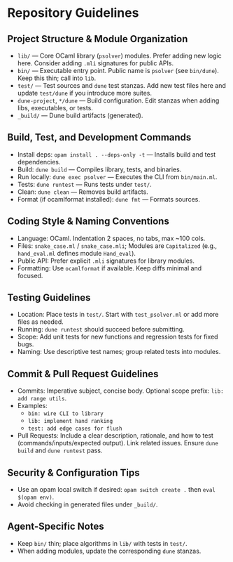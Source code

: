 # Repository Guidelines

## Project Structure & Module Organization
- `lib/` — Core OCaml library (`psolver`) modules. Prefer adding new logic here. Consider adding `.mli` signatures for public APIs.
- `bin/` — Executable entry point. Public name is `psolver` (see `bin/dune`). Keep this thin; call into `lib`.
- `test/` — Test sources and `dune` test stanzas. Add new test files here and update `test/dune` if you introduce more suites.
- `dune-project`, `*/dune` — Build configuration. Edit stanzas when adding libs, executables, or tests.
- `_build/` — Dune build artifacts (generated).

## Build, Test, and Development Commands
- Install deps: `opam install . --deps-only -t` — Installs build and test dependencies.
- Build: `dune build` — Compiles library, tests, and binaries.
- Run locally: `dune exec psolver` — Executes the CLI from `bin/main.ml`.
- Tests: `dune runtest` — Runs tests under `test/`.
- Clean: `dune clean` — Removes build artifacts.
- Format (if ocamlformat installed): `dune fmt` — Formats sources.

## Coding Style & Naming Conventions
- Language: OCaml. Indentation 2 spaces, no tabs, max ~100 cols.
- Files: `snake_case.ml` / `snake_case.mli`; Modules are `Capitalized` (e.g., `hand_eval.ml` defines module `Hand_eval`).
- Public API: Prefer explicit `.mli` signatures for library modules.
- Formatting: Use `ocamlformat` if available. Keep diffs minimal and focused.

## Testing Guidelines
- Location: Place tests in `test/`. Start with `test_psolver.ml` or add more files as needed.
- Running: `dune runtest` should succeed before submitting.
- Scope: Add unit tests for new functions and regression tests for fixed bugs.
- Naming: Use descriptive test names; group related tests into modules.

## Commit & Pull Request Guidelines
- Commits: Imperative subject, concise body. Optional scope prefix: `lib: add range utils`.
- Examples:
  - `bin: wire CLI to library`
  - `lib: implement hand ranking`
  - `test: add edge cases for flush`
- Pull Requests: Include a clear description, rationale, and how to test (commands/inputs/expected output). Link related issues. Ensure `dune build` and `dune runtest` pass.

## Security & Configuration Tips
- Use an opam local switch if desired: `opam switch create .` then `eval $(opam env)`.
- Avoid checking in generated files under `_build/`.

## Agent-Specific Notes
- Keep `bin/` thin; place algorithms in `lib/` with tests in `test/`.
- When adding modules, update the corresponding `dune` stanzas.
